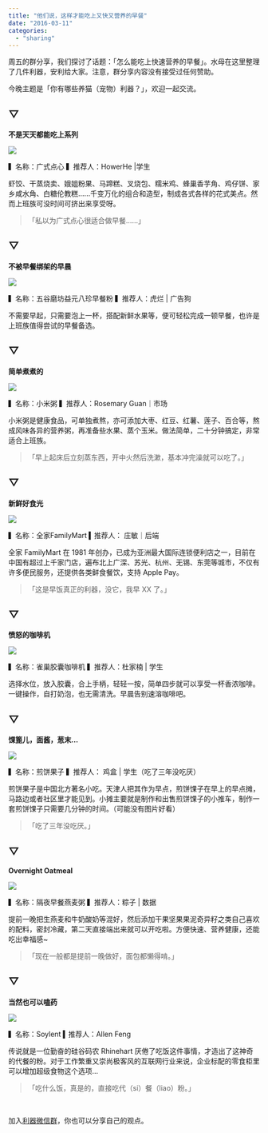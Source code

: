 ```yaml
---
title: "他们说，这样才能吃上又快又营养的早餐"
date: "2016-03-11"
categories: 
  - "sharing"
---
```


周五的群分享，我们探讨了话题：「怎么能吃上快速营养的早餐」。水母在这里整理了几件利器，安利给大家。注意，群分享内容没有接受过任何赞助。

今晚主题是「你有哪些养猫（宠物）利器？」，欢迎一起交流。

## ▽

**不是天天都能吃上系列**

![](/images/898730088721407523-500x326.jpg)

▍名称：广式点心 ▍推荐人：HowerHe |学生

虾饺、干蒸烧卖、娥姐粉果、马蹄糕、叉烧包、糯米鸡、蜂巢香芋角、鸡仔饼、家乡咸水角、白糖伦教糕......千变万化的组合和造型，制成各式各样的花式美点。然而上班族可没时间可挤出来享受呀。

> 「私以为广式点心很适合做早餐......」

## ▽

**不被早餐绑架的早晨**

![](/images/五谷磨坊-500x320.png)

▍名称：五谷磨坊益元八珍早餐粉 ▍推荐人：虎烂 | 广告狗

不需要早起，只需要泡上一杯，搭配新鲜水果等，便可轻松完成一顿早餐，也许是上班族值得尝试的早餐备选。

## ▽

**简单煮煮的**

![](/images/xiaomizhou_3399173-500x306.jpg)

▍名称：小米粥 ▍推荐人：Rosemary Guan｜市场

小米粥是健康食品，可单独煮熬，亦可添加大枣、红豆、红薯、莲子、百合等，熬成风味各异的营养粥，再准备些水果、蒸个玉米。做法简单，二十分钟搞定，非常适合上班族。

> 「早上起床后立刻蒸东西，开中火然后洗漱，基本冲完澡就可以吃了。」

## ▽

**新鲜好食光**

![](/images/28-1311111P422611-500x248.jpg)

▍名称：全家FamilyMart ▍推荐人： 庄敏｜后端

全家 FamilyMart 在 1981 年创办，已成为亚洲最大国际连锁便利店之一，目前在中国有超过上千家门店，遍布北上广深、苏光、杭州、无锡、东莞等城市，不仅有许多便民服务，还提供各类鲜食餐饮，支持 Apple Pay。

> 「这是早饭真正的利器，没它，我早 XX 了。」

## ▽

**愤怒的咖啡机**

![](/images/58613284-333x333.jpg)

▍名称：雀巢胶囊咖啡机 ▍推荐人：杜家楠 | 学生

选择水位，放入胶囊，合上手柄，轻轻一按，简单四步就可以享受一杯香浓咖啡。一键操作，自打奶泡，也无需清洗。早晨告别速溶咖啡吧。

## ▽

**馃篦儿，面酱，葱末...**

![](/images/yuan_c33b5ba14af5eef436acb0ab957339f3-500x333.jpg)

▍名称：煎饼果子 ▍推荐人： 鸡盒 | 学生（吃了三年没吃厌）

煎饼果子是中国北方著名小吃。天津人把其作为早点，煎饼馃子在早上的早点摊，马路边或者社区里才能见到。小摊主要就是制作和出售煎饼馃子的小推车，制作一套煎饼馃子只需要几分钟的时间。（可能没有图片好看）

> 「吃了三年没吃厌。」

## ▽

**Overnight Oatmeal**

![](/images/b3b6cb28056611e49919b8ca3aeed2d7-500x330.jpg)

▍名称：隔夜早餐燕麦粥 ▍推荐人：粽子 | 数据

提前一晚把生燕麦和牛奶酸奶等混好，然后添加干果坚果果泥奇异籽之类自己喜欢的配料，密封冷藏，第二天直接端出来就可以开吃啦。方便快速、营养健康，还能吃出幸福感~

> 「现在一般都是提前一晚做好，面包都懒得啃。」

## ▽

**当然也可以嗑药**

![](/images/hacker-school-soylent-recipe-7a7d9_MAIN-500x322.jpg)

▍名称：Soylent ▍推荐人：Allen Feng

传说就是一位勤奋的硅谷码农 Rhinehart 厌倦了吃饭这件事情，才造出了这神奇的代餐的粉。对于工作繁重又崇尚极客风的互联网行业来说，企业标配的零食柜里可以增加超级食物这个选项...

> 「吃什么饭，真是的，直接吃代（si）餐（liao）粉。」

 

加入[利器微信群](https://liqi.io/groupchat/)，你也可以分享自己的观点。
